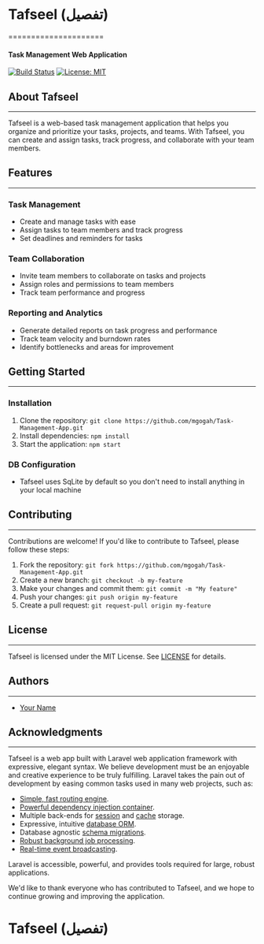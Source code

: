 # Tafseel (تفصيل)
=====================
#### Task Management Web Application

[![Build Status](https://travis-ci.org/your-username/tafseel.svg?branch=master)](https://travis-ci.org/your-username/tafseel)
[![License: MIT](https://img.shields.io/badge/License-MIT-yellow.svg)](https://opensource.org/licenses/MIT)

## About Tafseel
---------------

Tafseel is a web-based task management application that helps you organize and prioritize your tasks, projects, and teams. With Tafseel, you can create and assign tasks, track progress, and collaborate with your team members.

## Features
------------

### Task Management

* Create and manage tasks with ease
* Assign tasks to team members and track progress
* Set deadlines and reminders for tasks

### Team Collaboration

* Invite team members to collaborate on tasks and projects
* Assign roles and permissions to team members
* Track team performance and progress

### Reporting and Analytics

* Generate detailed reports on task progress and performance
* Track team velocity and burndown rates
* Identify bottlenecks and areas for improvement

## Getting Started
-------------------

### Installation

1. Clone the repository: `git clone https://github.com/mgogah/Task-Management-App.git`
2. Install dependencies: `npm install`
3. Start the application: `npm start`

### DB Configuration

* Tafseel uses SqLite by default so you don't need to install anything in your local machine


## Contributing
---------------

Contributions are welcome! If you'd like to contribute to Tafseel, please follow these steps:

1. Fork the repository: `git fork https://github.com/mgogah/Task-Management-App.git`
2. Create a new branch: `git checkout -b my-feature`
3. Make your changes and commit them: `git commit -m "My feature"`
4. Push your changes: `git push origin my-feature`
5. Create a pull request: `git request-pull origin my-feature`

## License
---------

Tafseel is licensed under the MIT License. See [LICENSE](LICENSE) for details.

## Authors
-----------

* [Your Name](https://github.com/mgogah)

## Acknowledgments
----------------
Tafseel is a web app built with Laravel web application framework with expressive, elegant syntax. We believe development must be an enjoyable and creative experience to be truly fulfilling. Laravel takes the pain out of development by easing common tasks used in many web projects, such as:

- [Simple, fast routing engine](https://laravel.com/docs/routing).
- [Powerful dependency injection container](https://laravel.com/docs/container).
- Multiple back-ends for [session](https://laravel.com/docs/session) and [cache](https://laravel.com/docs/cache) storage.
- Expressive, intuitive [database ORM](https://laravel.com/docs/eloquent).
- Database agnostic [schema migrations](https://laravel.com/docs/migrations).
- [Robust background job processing](https://laravel.com/docs/queues).
- [Real-time event broadcasting](https://laravel.com/docs/broadcasting).

Laravel is accessible, powerful, and provides tools required for large, robust applications.

We'd like to thank everyone who has contributed to Tafseel, and we hope to continue growing and improving the application.

**Tafseel (تفصيل)**
=====================